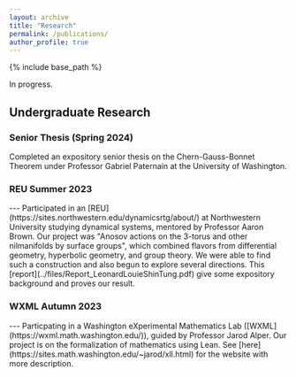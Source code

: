 ```yaml
---
layout: archive
title: "Research"
permalink: /publications/
author_profile: true
---
```

{% include base_path %}

In progress.


<h2>Undergraduate Research </h2>

<h3>Senior Thesis (Spring 2024)</h3>

Completed an expository senior thesis on the Chern-Gauss-Bonnet Theorem under Professor Gabriel Paternain at the University of Washington.

<h3>REU Summer 2023</h3>
---
Participated in an [REU](https://sites.northwestern.edu/dynamicsrtg/about/) at Northwestern University studying dynamical systems, mentored by Professor Aaron Brown. Our project was "Anosov actions on the 3-torus and other nilmanifolds by surface groups", which combined flavors from differential geometry, hyperbolic geometry, and group theory. We were able to find such a construction and also begun to explore several directions. This [report](../files/Report_LeonardLouieShinTung.pdf) give some expository background and proves our result. 


<h3>WXML Autumn 2023</h3>
---
Particpating in a Washington eXperimental Mathematics Lab ([WXML](https://wxml.math.washington.edu/)), guided by Professor Jarod Alper. Our project is on the formalization of mathematics using Lean. See [here](https://sites.math.washington.edu/~jarod/xll.html) for the website with more description.

<!-- {% if author.googlescholar %}
  You can also find my articles on <u><a href="{{author.googlescholar}}">my Google Scholar profile</a>.</u>
{% endif %}

{% include base_path %}

{% for post in site.publications reversed %}
  {% include archive-single.html %}
{% endfor %}
-->


